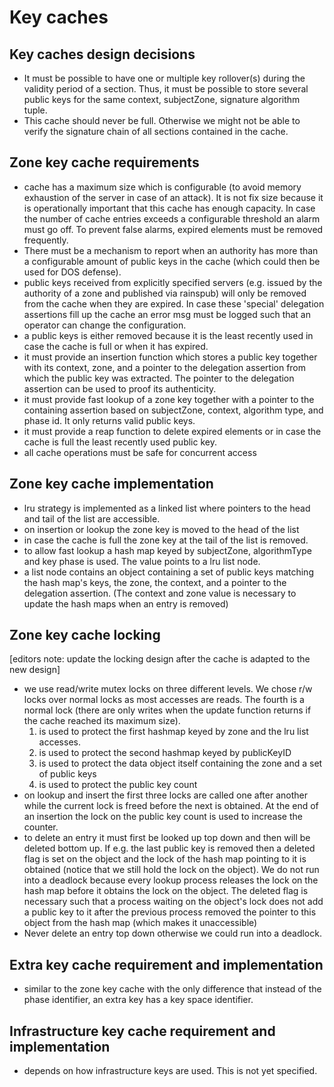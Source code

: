 # Key caches

## Key caches design decisions
- It must be possible to have one or multiple key rollover(s) during the validity period of a
  section. Thus, it must be possible to store several public keys for the same context, subjectZone,
  signature algorithm tuple.
- This cache should never be full. Otherwise we might not be able to verify the signature chain of
  all sections contained in the cache.

## Zone key cache requirements
- cache has a maximum size which is configurable (to avoid memory exhaustion of the server in case
  of an attack). It is not fix size because it is operationally important that this cache has enough
  capacity. In case the number of cache entries exceeds a configurable threshold an alarm must go
  off. To prevent false alarms, expired elements must be removed frequently.
- There must be a mechanism to report when an authority has more than a configurable amount of
  public keys in the cache (which could then be used for DOS defense).
- public keys received from explicitly specified servers (e.g. issued by the authority of a zone and
  published via rainspub) will only be removed from the cache when they are expired. In case these
  'special' delegation assertions fill up the cache an error msg must be logged such that an
  operator can change the configuration.
- a public keys is either removed because it is the least recently used in case the cache is full or
  when it has expired.
- it must provide an insertion function which stores a public key together with its context, zone,
  and a pointer to the delegation assertion from which the public key was extracted. The pointer to
  the delegation assertion can be used to proof its authenticity.
- it must provide fast lookup of a zone key together with a pointer to the containing assertion
  based on subjectZone, context, algorithm type, and phase id. It only returns valid public keys.
- it must provide a reap function to delete expired elements or in case the cache is full the least
  recently used public key.
- all cache operations must be safe for concurrent access

## Zone key cache implementation
- lru strategy is implemented as a linked list where pointers to the head and tail of the list are
  accessible.
- on insertion or lookup the zone key is moved to the head of the list
- in case the cache is full the zone key at the tail of the list is removed.
- to allow fast lookup a hash map keyed by subjectZone, algorithmType and key phase is used. The
  value points to a lru list node.
- a list node contains an object containing a set of public keys matching the hash map's keys, the
  zone, the context, and a pointer to the delegation assertion. (The context and zone value is
  necessary to update the hash maps when an entry is removed)

## Zone key cache locking
[editors note: update the locking design after the cache is adapted to the new design]
- we use read/write mutex locks on three different levels. We chose r/w locks over normal locks as
  most accesses are reads. The fourth is a normal lock (there are only writes when the update
  function returns if the cache reached its maximum size).
  1. is used to protect the first hashmap keyed by zone and the lru list accesses.
  2. is used to protect the second hashmap keyed by publicKeyID
  3. is used to protect the data object itself containing the zone and a set of public keys
  4. is used to protect the public key count
- on lookup and insert the first three locks are called one after another while the current lock is
  freed before the next is obtained. At the end of an insertion the lock on the public key count is
  used to increase the counter.
- to delete an entry it must first be looked up top down and then will be deleted bottom up. If e.g.
  the last public key is removed then a deleted flag is set on the object and the lock of the hash
  map pointing to it is obtained (notice that we still hold the lock on the object). We do not run
  into a deadlock because every lookup process releases the lock on the hash map before it obtains
  the lock on the object. The deleted flag is necessary such that a process waiting on the object's
  lock does not add a public key to it after the previous process removed the pointer to this object
  from the hash map (which makes it unaccessible)
- Never delete an entry top down otherwise we could run into a deadlock.

## Extra key cache requirement and implementation
- similar to the zone key cache with the only difference that instead of the phase identifier, an
  extra key has a key space identifier.

## Infrastructure key cache requirement and implementation
- depends on how infrastructure keys are used. This is not yet specified.
